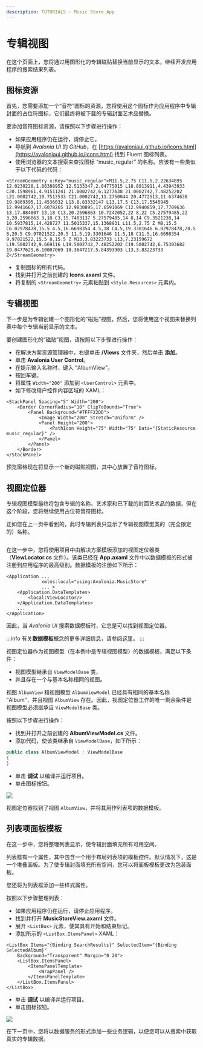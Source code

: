 ```yaml
---
description: TUTORIALS - Music Store App
---
```


# 专辑视图

在这个页面上，您将通过用图形化的专辑磁贴替换当前显示的文本，继续开发应用程序的搜索结果列表。

## 图标资源

首先，您需要添加一个“音符”图标的资源。您将使用这个图标作为应用程序中专辑封面的占位符图标，它们最终将被下载的专辑封面艺术品替换。

要添加音符图标资源，请按照以下步骤进行操作：

- 如果应用程序仍在运行，请停止它。
- 导航到 _Avalonia UI_ 的 _GitHub_，在 [https://avaloniaui.github.io/icons.html](https://avaloniaui.github.io/icons.html) 找到 Fluent 图标列表。
- 使用浏览器的文本搜索来查找图标 “music\_regular” 的名称。应该有一些类似于以下代码的代码：

```markup
<StreamGeometry x:Key="music_regular">M11.5,2.75 C11.5,2.22634895 12.0230228,1.86388952 12.5133347,2.04775015 L18.8913911,4.43943933 C20.1598961,4.91511241 21.0002742,6.1277638 21.0002742,7.48252202 L21.0002742,10.7513533 C21.0002742,11.2750044 20.4772513,11.6374638 19.9869395,11.4536032 L13,8.83332147 L13,17.5 C13,17.5545945 12.9941667,17.6078265 12.9830895,17.6591069 C12.9940859,17.7709636 13,17.884807 13,18 C13,20.2596863 10.7242052,22 8,22 C5.27579485,22 3,20.2596863 3,18 C3,15.7403137 5.27579485,14 8,14 C9.3521238,14 10.5937815,14.428727 11.5015337,15.1368931 L11.5,2.75 Z M8,15.5 C6.02978478,15.5 4.5,16.6698354 4.5,18 C4.5,19.3301646 6.02978478,20.5 8,20.5 C9.97021522,20.5 11.5,19.3301646 11.5,18 C11.5,16.6698354 9.97021522,15.5 8,15.5 Z M13,3.83223733 L13,7.23159672 L19.5002742,9.669116 L19.5002742,7.48252202 C19.5002742,6.75303682 19.0477629,6.10007069 18.3647217,5.84393903 L13,3.83223733 Z</StreamGeometry>
```

- 复制图标的所有代码。
- 找到并打开之前创建的 **Icons.axaml** 文件。
- 将复制的 `<StreamGeometry>` 元素粘贴到 `<Style.Resources>` 元素内。

## 专辑视图

下一步是为专辑创建一个图形化的“磁贴”视图。然后，您将使用这个视图来替换列表中每个专辑当前显示的文本。

要创建图形化的“磁贴”视图，请按照以下步骤进行操作：

- 在解决方案资源管理器中，右键单击 **/Views** 文件夹，然后单击 **添加**。
- 单击 **Avalonia User Control**。
- 在提示输入名称时，键入 “AlbumView”。
- 按回车键。
- 将属性 `Width="200"` 添加到 `<UserControl>` 元素中。
- 如下修改用户控件内容区域的 XAML：

```markup
<StackPanel Spacing="5" Width="200">
    <Border CornerRadius="10" ClipToBounds="True">
        <Panel Background="#7FFF22DD">
            <Image Width="200" Stretch="Uniform" />
            <Panel Height="200">
                <PathIcon Height="75" Width="75" Data="{StaticResource music_regular}" />
            </Panel>
        </Panel>
    </Border>    
</StackPanel>
```

预览窗格现在将显示一个新的磁贴视图，其中心放置了音符图标。

## 视图定位器

专辑视图模型最终将包含专辑的名称、艺术家和已下载的封面艺术品的数据，但在这个阶段，您将继续使用占位符音符图标。

正如您在上一页中看到的，此时专辑列表只显示了专辑视图模型类的（完全限定的）名称。

<div style={{textAlign: 'center'}}>
  <img src="/img/gitbook-import/assets/image (6) (1) (3) (1).png" alt=""/>
</div>

在这一步中，您将使用项目中由解决方案模板添加的视图定位器类（**ViewLocator.cs** 文件）。该类已经在 **App.axaml** 文件中以数据模板的形式被注册到应用程序的最高级别。数据模板的注册如下所示：

```
<Application ...
             xmlns:local="using:Avalonia.MusicStore"
             ... >
    <Application.DataTemplates>
        <local:ViewLocator/>
    </Application.DataTemplates>
    ...
</Application>
```
因此，当 _Avalonia UI_ 搜索数据模板时，它总是可以找到视图定位器。

:::info
有关**数据模板**概念的更多详细信息，请参阅[这里](../../concepts/templates/)。
:::

视图定位器作为视图模型（在本例中是专辑视图模型）的数据模板，满足以下条件：

- 视图模型继承自 `ViewModelBase` 类，
- 并且存在一个与基本名称相同的视图。

视图 `AlbumView` 和视图模型 `AlbumViewModel` 已经具有相同的基本名称 “Album”，并且视图 `AlbumView` 存在。因此，视图定位器工作的唯一剩余条件是视图模型必须继承自 `ViewModelBase` 类。

按照以下步骤进行操作：

- 找到并打开之前创建的 **AlbumViewModel.cs** 文件。
- 添加代码，使该类继承自 `ViewModelBase`，如下所示：

```csharp
public class AlbumViewModel : ViewModelBase
{        
}
```

- 单击 **调试** 以编译并运行项目。
- 单击图标按钮。

![](images/image-20210310010932979.png)

视图定位器找到了视图 `AlbumView`，并将其用作列表项的数据模板。

## 列表项面板模板

在这一步中，您将整理列表显示，使专辑封面填充所有可用空间。

列表框有一个属性，其中包含一个用于布局列表项的模板控件。默认情况下，这是一个堆叠面板。为了使专辑封面填充所有空间，您可以将面板模板更改为包装面板。

您还将为列表框添加一些样式属性。

按照以下步骤整理列表：

- 如果应用程序仍在运行，请停止应用程序。
- 找到并打开 **MusicStoreView.axaml** 文件。
- 展开 `<ListBox>` 元素，使其具有开始和结束标记。
- 添加所示的 `<ListBox.ItemsPanel>` XAML：

```markup
<ListBox Items="{Binding SearchResults}" SelectedItem="{Binding SelectedAlbum}"
    Background="Transparent" Margin="0 20">
    <ListBox.ItemsPanel>
        <ItemsPanelTemplate>
            <WrapPanel />
        </ItemsPanelTemplate>
    </ListBox.ItemsPanel>
</ListBox>
```

- 单击 **调试** 以编译并运行项目。
- 单击图标按钮。

![](images/image-20210310011526700.png)

在下一页中，您将以数据服务的形式添加一些业务逻辑，以便您可以从搜索中获取真实的专辑数据。
